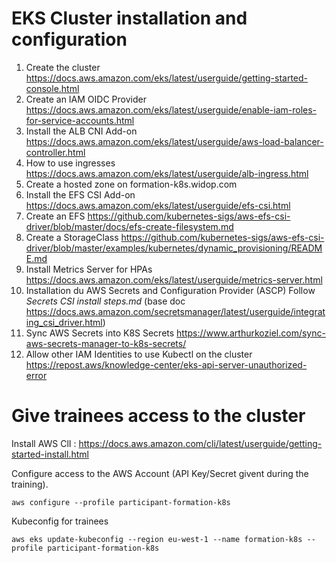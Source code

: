# EKS Cluster installation and configuration

1. Create the cluster https://docs.aws.amazon.com/eks/latest/userguide/getting-started-console.html
2. Create an IAM OIDC Provider https://docs.aws.amazon.com/eks/latest/userguide/enable-iam-roles-for-service-accounts.html
3. Install the ALB CNI Add-on https://docs.aws.amazon.com/eks/latest/userguide/aws-load-balancer-controller.html
4. How to use ingresses https://docs.aws.amazon.com/eks/latest/userguide/alb-ingress.html
5. Create a hosted zone on formation-k8s.widop.com
6. Install the EFS CSI Add-on https://docs.aws.amazon.com/eks/latest/userguide/efs-csi.html
7. Create an EFS https://github.com/kubernetes-sigs/aws-efs-csi-driver/blob/master/docs/efs-create-filesystem.md
8. Create a StorageClass https://github.com/kubernetes-sigs/aws-efs-csi-driver/blob/master/examples/kubernetes/dynamic_provisioning/README.md
9. Install Metrics Server for HPAs https://docs.aws.amazon.com/eks/latest/userguide/metrics-server.html
10. Installation du AWS Secrets and Configuration Provider (ASCP) Follow *Secrets CSI install steps.md* (base doc https://docs.aws.amazon.com/secretsmanager/latest/userguide/integrating_csi_driver.html)
11. Sync AWS Secrets into K8S Secrets https://www.arthurkoziel.com/sync-aws-secrets-manager-to-k8s-secrets/
12. Allow other  IAM Identities to use Kubectl on the cluster https://repost.aws/knowledge-center/eks-api-server-unauthorized-error 

# Give trainees access to the cluster

Install AWS ClI : https://docs.aws.amazon.com/cli/latest/userguide/getting-started-install.html

Configure access to the AWS Account (API Key/Secret givent during the training).
```shell
aws configure --profile participant-formation-k8s
```

Kubeconfig for trainees
```shell
aws eks update-kubeconfig --region eu-west-1 --name formation-k8s --profile participant-formation-k8s
```

